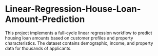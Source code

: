 # Linear-Regression-House-Loan-Amount-Prediction
This project implements a full-cycle linear regression workflow to predict housing loan amounts based on customer profiles and property characteristics. The dataset contains demographic, income, and property data for thousands of applicants.

